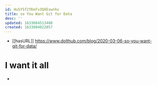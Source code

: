 ```yaml
---
id: HuSYSf2fKeFv3QXEswnhv
title: so You Want Git for Data
desc: ''
updated: 1633084513488
created: 1633084022057
---
```


- [[hasURL]] https://www.dolthub.com/blog/2020-03-06-so-you-want-git-for-data/

# I want it all

- 
